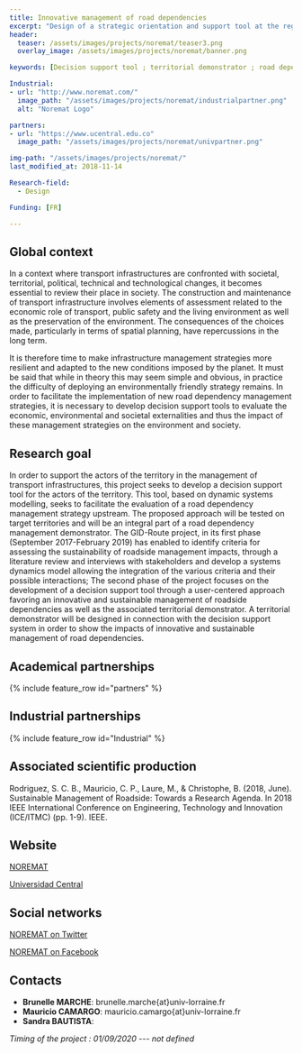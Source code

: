 ```yaml
---
title: Innovative management of road dependencies
excerpt: "Design of a strategic orientation and support tool at the regional level for the rational management of roadsides"
header:
  teaser: /assets/images/projects/noremat/teaser3.png
  overlay_image: /assets/images/projects/noremat/banner.png

keywords: [Decision support tool ; territorial demonstrator ; road dependencies]

Industrial:
- url: "http://www.noremat.com/"
  image_path: "/assets/images/projects/noremat/industrialpartner.png"
  alt: "Noremat Logo"

partners:
- url: "https://www.ucentral.edu.co"
  image_path: "/assets/images/projects/noremat/univpartner.png"

img-path: "/assets/images/projects/noremat/"  
last_modified_at: 2018-11-14  

Research-field:
  - Design

Funding: [FR]

---
```


## Global context

In a context where transport infrastructures are confronted with societal, territorial, political, technical and technological changes, it becomes essential to review their place in society. The construction and maintenance of transport infrastructure involves elements of assessment related to the economic role of transport, public safety and the living environment as well as the preservation of the environment. The consequences of the choices made, particularly in terms of spatial planning, have repercussions in the long term.   

It is therefore time to make infrastructure management strategies more resilient and adapted to the new conditions imposed by the planet. It must be said that while in theory this may seem simple and obvious, in practice the difficulty of deploying an environmentally friendly strategy remains. In order to facilitate the implementation of new road dependency management strategies, it is necessary to develop decision support tools to evaluate the economic, environmental and societal externalities and thus the impact of these management strategies on the environment and society.



## Research goal

In order to support the actors of the territory in the management of transport infrastructures, this project seeks to develop a decision support tool for the actors of the territory. This tool, based on dynamic systems modelling, seeks to facilitate the evaluation of a road dependency management strategy upstream. The proposed approach will be tested on target territories and will be an integral part of a road dependency management demonstrator.
The GID-Route project, in its first phase (September 2017-February 2019) has enabled to identify criteria for assessing the sustainability of roadside management impacts, through a literature review and interviews with stakeholders and develop a systems dynamics model allowing the integration of the various criteria and their possible interactions;
The second phase of the project focuses on the development of a decision support tool through a user-centered approach favoring an innovative and sustainable management of roadside dependencies as well as the associated territorial demonstrator. A territorial demonstrator will be designed in connection with the decision support system in order to show the impacts of innovative and sustainable management of road dependencies.



## Academical partnerships

{% include feature_row id="partners" %}


## Industrial partnerships

{% include feature_row id="Industrial" %}


## Associated scientific production

Rodriguez, S. C. B., Mauricio, C. P., Laure, M., & Christophe, B. (2018, June). Sustainable Management of Roadside: Towards a Research Agenda. In 2018 IEEE International Conference on Engineering, Technology and Innovation (ICE/ITMC) (pp. 1-9). IEEE.


## Website

<i class="fas fa-link"></i> [NOREMAT](https://www.noremat.fr)  

<i class="fas fa-link"></i> [Universidad Central](https://www.ucentral.edu.co)  

##  Social networks

<i class="fab fa-twitter-square"></i> [NOREMAT on Twitter](https://twitter.com/noremat_?lang=fr)  

<i class="fab fa-linkedin"></i> [NOREMAT on Facebook](https://fr-fr.facebook.com/noremat)




## Contacts  

* **Brunelle MARCHE**: brunelle.marche{at}univ-lorraine.fr
* **Mauricio CAMARGO**: mauricio.camargo{at}univ-lorraine.fr
* **Sandra BAUTISTA**: 



 *Timing of the project : 01/09/2020 --- not defined*